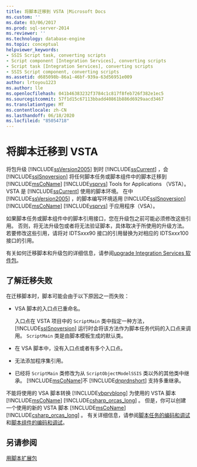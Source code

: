 ```yaml
---
title: 将脚本迁移到 VSTA |Microsoft Docs
ms.custom: ''
ms.date: 03/06/2017
ms.prod: sql-server-2014
ms.reviewer: ''
ms.technology: database-engine
ms.topic: conceptual
helpviewer_keywords:
- SSIS Script task, converting scripts
- Script component [Integration Services], converting scripts
- Script task [Integration Services], converting scripts
- SSIS Script component, converting scripts
ms.assetid: d685098b-86a1-46bf-939a-63d56951e009
author: lrtoyou1223
ms.author: lle
ms.openlocfilehash: 041b46383232f3784c1c817f8feb726f382e1ec5
ms.sourcegitcommit: 57f1d15c67113bbadd40861b886d6929aacd3467
ms.translationtype: MT
ms.contentlocale: zh-CN
ms.lasthandoff: 06/18/2020
ms.locfileid: "85054718"
---
```

# <a name="migrate-scripts-to-vsta"></a>将脚本迁移到 VSTA
  将包升级 [!INCLUDE[ssVersion2005](../../includes/ssversion2005-md.md)] 到时 [!INCLUDE[ssCurrent](../../includes/sscurrent-md.md)] ，会 [!INCLUDE[ssISnoversion](../../includes/ssisnoversion-md.md)] 将任何脚本任务或脚本组件中的脚本迁移到 [!INCLUDE[msCoName](../../includes/msconame-md.md)] [!INCLUDE[vsprvs](../../includes/vsprvs-md.md)] Tools for Applications （VSTA）。 VSTA 是 [!INCLUDE[ssCurrent](../../includes/sscurrent-md.md)] 使用的脚本环境。 在中 [!INCLUDE[ssVersion2005](../../includes/ssversion2005-md.md)] ，的脚本编写环境适用 [!INCLUDE[ssISnoversion](../../includes/ssisnoversion-md.md)] [!INCLUDE[msCoName](../../includes/msconame-md.md)] [!INCLUDE[vsprvs](../../includes/vsprvs-md.md)] 于应用程序（VSA）。  
  
 如果脚本任务或脚本组件中的脚本引用接口，您在升级包之前可能必须修改这些引用。 否则，将无法升级包或者将无法验证脚本，具体取决于所使用的升级方法。 若要修改这些引用，请将对 IDTS*xxx*90 接口的引用替换为对相应的 IDTS*xxx*100 接口的引用。  
  
 有关如何迁移脚本和升级包的详细信息，请参阅[upgrade Integration Services 软件包](../../integration-services/install-windows/upgrade-integration-services-packages.md)。  
  
## <a name="understanding-migration-failures"></a>了解迁移失败  
 在迁移脚本时，脚本可能会由于以下原因之一而失败：  
  
-   VSA 脚本的入口点已重命名。  
  
     入口点在 VSTA 项目中的 `ScriptMain` 类中指定一种方法，[!INCLUDE[ssISnoversion](../../includes/ssisnoversion-md.md)] 运行时会将该方法作为脚本任务代码的入口点来调用。 `ScriptMain` 类是由脚本模板生成的默认类。  
  
-   在 VSA 脚本中，没有入口点或者有多个入口点。  
  
-   无法添加程序集引用。  
  
-   已经将 `ScriptMain` 类修改为从 `ScriptObjectModelSSIS` 类以外的其他类中继承。 [!INCLUDE[msCoName](../../includes/msconame-md.md)]不 [!INCLUDE[dnprdnshort](../../includes/dnprdnshort-md.md)] 支持多重继承。  
  
 不能将使用的 VSA 脚本转换 [!INCLUDE[vbprvblong](../../includes/vbprvblong-md.md)] 为使用的 VSTA 脚本 [!INCLUDE[msCoName](../../includes/msconame-md.md)] [!INCLUDE[csharp_orcas_long](../../includes/csharp-orcas-long-md.md)] 。 但是，你可以创建一个使用的新的 VSTA 脚本 [!INCLUDE[msCoName](../../includes/msconame-md.md)] [!INCLUDE[csharp_orcas_long](../../includes/csharp-orcas-long-md.md)] 。 有关详细信息，请参阅[脚本任务的编码和调试](../../integration-services/control-flow/script-task.md)和[脚本组件的编码和调试](../../integration-services/data-flow/transformations/script-component.md)。  
  
## <a name="see-also"></a>另请参阅  
 [用脚本扩展包](../../relational-databases/server-management-objects-smo/tasks/scripting.md)  
  
  
